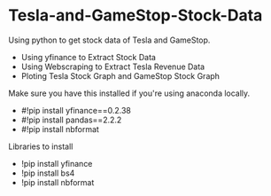 # Tesla-and-GameStop-Stock-Data
Using python to get stock data of Tesla and GameStop. 
- Using yfinance to Extract Stock Data
- Using Webscraping to Extract Tesla Revenue Data
- Ploting Tesla Stock Graph and GameStop Stock Graph

Make sure you have this installed if you're using anaconda locally.
- #!pip install yfinance==0.2.38
- #!pip install pandas==2.2.2
- #!pip install nbformat

Libraries to install
- !pip install yfinance
- !pip install bs4
- !pip install nbformat

